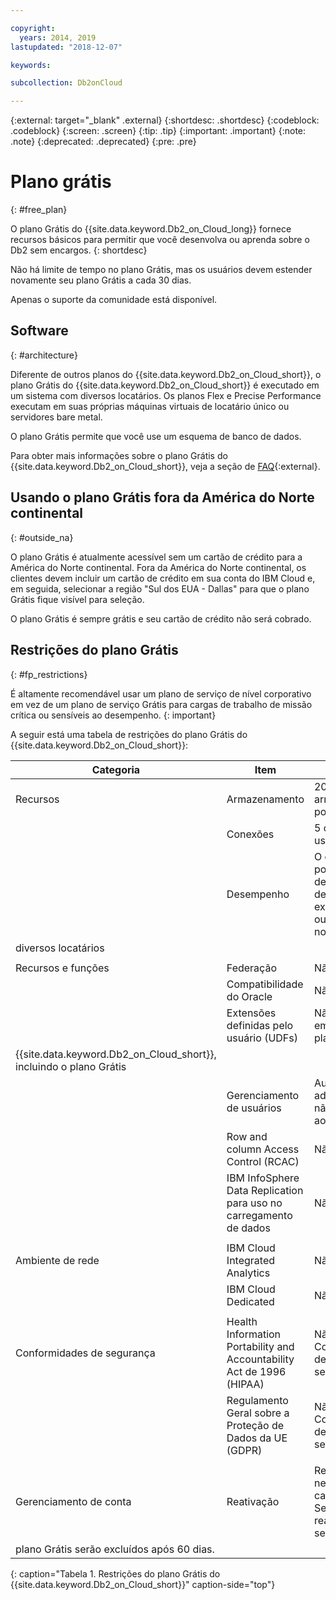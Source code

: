 ```yaml
---

copyright:
  years: 2014, 2019
lastupdated: "2018-12-07"

keywords: 

subcollection: Db2onCloud

---
```


<!-- Attribute definitions --> 
{:external: target="_blank" .external}
{:shortdesc: .shortdesc}
{:codeblock: .codeblock}
{:screen: .screen}
{:tip: .tip}
{:important: .important}
{:note: .note}
{:deprecated: .deprecated}
{:pre: .pre}

# Plano grátis
{: #free_plan}

O plano Grátis do {{site.data.keyword.Db2_on_Cloud_long}} fornece recursos básicos para permitir que você
desenvolva ou aprenda sobre o Db2 sem encargos.
{: shortdesc}

Não há limite de tempo no plano Grátis, mas os usuários devem estender novamente seu plano Grátis a cada 30 dias.

Apenas o suporte da comunidade está disponível. 
 
## Software
{: #architecture}

Diferente de outros planos do {{site.data.keyword.Db2_on_Cloud_short}}, o plano Grátis do
{{site.data.keyword.Db2_on_Cloud_short}} é executado em um sistema com diversos locatários. Os planos Flex e Precise
Performance executam em suas próprias máquinas virtuais de locatário único ou servidores bare metal.
 
O plano Grátis permite que você use um esquema de banco de dados.

Para obter mais informações sobre o plano Grátis do {{site.data.keyword.Db2_on_Cloud_short}}, veja a seção de [FAQ](https://ibm.biz/db2oc_free_plan_faq){:external}.

## Usando o plano Grátis fora da América do Norte continental
{: #outside_na}

O plano Grátis é atualmente acessível sem um cartão de crédito para a América do Norte continental. Fora da América do
Norte continental, os clientes devem incluir um cartão de crédito em sua conta do IBM Cloud e, em seguida, selecionar a
região "Sul dos EUA - Dallas" para que o plano Grátis fique visível para seleção.

O plano Grátis é sempre grátis e seu cartão de crédito não será cobrado.

## Restrições do plano Grátis
{: #fp_restrictions}

É altamente recomendável usar um plano de serviço de nível corporativo em vez de um plano de serviço Grátis para cargas
de trabalho de missão crítica ou sensíveis ao desempenho. 
{: important}

A seguir está uma tabela de restrições do plano Grátis do {{site.data.keyword.Db2_on_Cloud_short}}:

| Categoria | Item | Restrição | 
|----------|------|-------------|
| Recursos | Armazenamento | 200 MB de armazenamento por usuário |
|  | Conexões | 5 conexões por usuário |
|  | Desempenho | O desempenho pode variar devido a cargas de trabalho executadas por outros usuários no sistema de
diversos locatários |
|  |  |
| Recursos e funções | Federação | Não suportado |
|  | Compatibilidade do Oracle | Não suportado |
|  | Extensões definidas pelo usuário (UDFs) | Não suportado em nenhum plano do
{{site.data.keyword.Db2_on_Cloud_short}}, incluindo o plano Grátis |
|  | Gerenciamento de usuários | Autoridade administrativa não fornecida ao usuário |
|  | Row and column Access Control (RCAC) | Não suportado |
|  | IBM InfoSphere Data Replication para uso no carregamento de dados | Não suportado |
|  |  |
| Ambiente de rede | IBM Cloud Integrated Analytics | Não suportado |
|  | IBM Cloud Dedicated | Não suportado |
|  |  |
| Conformidades de segurança | Health Information Portability and Accountability Act de 1996 (HIPAA) | Não suportado. Consulte a descrição do serviço. |
|  | Regulamento Geral sobre a Proteção de Dados da UE (GDPR) | Não suportado. Consulte a descrição do serviço. |
|  |  |
| Gerenciamento de conta | Reativação | Reativação necessária a cada 30 dias. Se não forem reativados, os serviços do
plano Grátis serão excluídos após 60 dias.  |
{: caption="Tabela 1. Restrições do plano Grátis do {{site.data.keyword.Db2_on_Cloud_short}}" caption-side="top"}


